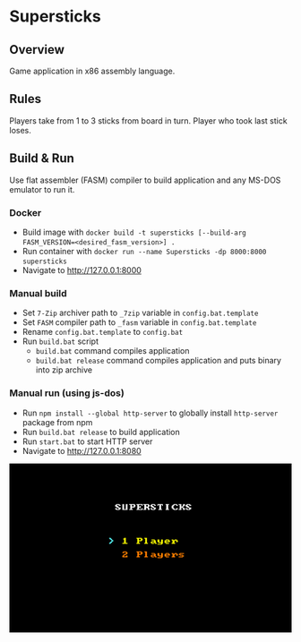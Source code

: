 # Supersticks
## Overview
Game application in x86 assembly language.
## Rules
Players take from 1 to 3 sticks from board in turn. Player who took last stick loses.
## Build & Run
Use flat assembler (FASM) compiler to build application and any MS-DOS emulator to run it.
### Docker
- Build image with `docker build -t supersticks [--build-arg FASM_VERSION=<desired_fasm_version>] .`
- Run container with `docker run --name Supersticks -dp 8000:8000 supersticks`
- Navigate to http://127.0.0.1:8000
### Manual build
- Set `7-Zip` archiver path to `_7zip` variable in `config.bat.template`
- Set `FASM` compiler path to `_fasm` variable in `config.bat.template`
- Rename `config.bat.template` to `config.bat`
- Run `build.bat` script 
    - `build.bat` command compiles application
    - `build.bat release` command compiles application and puts binary into zip archive
### Manual run (using js-dos)
- Run `npm install --global http-server` to globally install `http-server` package from npm
- Run `build.bat release` to build application
- Run `start.bat` to start HTTP server
- Navigate to http://127.0.0.1:8080

![Supersticks demo](./Supersticks.GIF)
